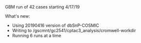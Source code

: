 GBM run of 42 cases starting 4/17/19

What's new:
* Using 20190416 version of dbSnP-COSMIC
* Writing to /gscmnt/gc2541/cptac3_analysis/cromwell-workdir
* Running 6 runs at a time
